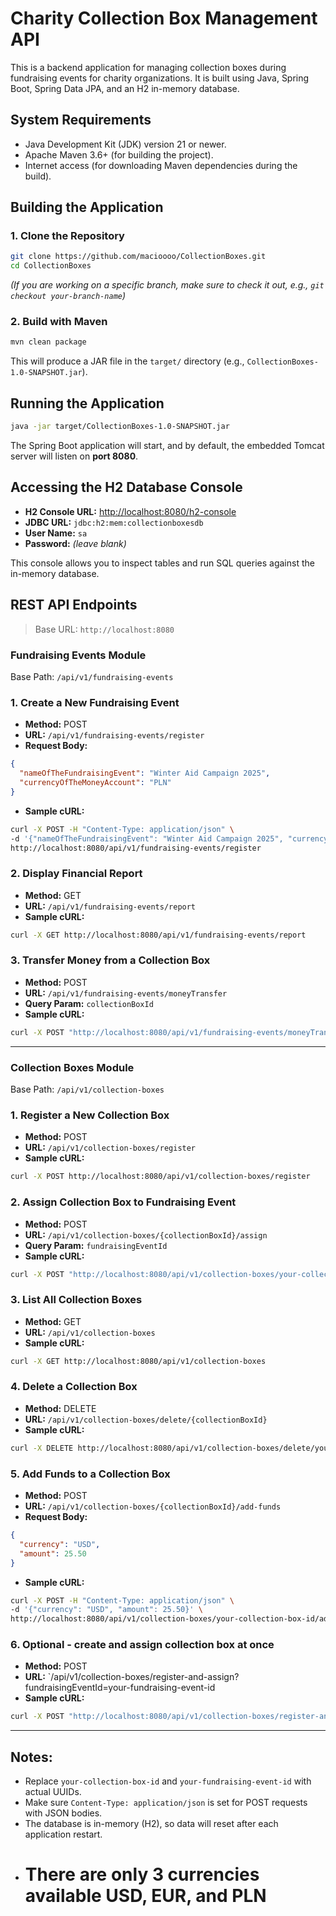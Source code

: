 
# Charity Collection Box Management API

This is a backend application for managing collection boxes during fundraising events for charity organizations. It is built using Java, Spring Boot, Spring Data JPA, and an H2 in-memory database.

## System Requirements

- Java Development Kit (JDK) version 21 or newer.
- Apache Maven 3.6+ (for building the project).
- Internet access (for downloading Maven dependencies during the build).

## Building the Application

### 1. Clone the Repository
```bash
git clone https://github.com/macioooo/CollectionBoxes.git
cd CollectionBoxes
```
*(If you are working on a specific branch, make sure to check it out, e.g., `git checkout your-branch-name`)*

### 2. Build with Maven
```bash
mvn clean package
```
This will produce a JAR file in the `target/` directory (e.g., `CollectionBoxes-1.0-SNAPSHOT.jar`).

## Running the Application
```bash
java -jar target/CollectionBoxes-1.0-SNAPSHOT.jar
```
The Spring Boot application will start, and by default, the embedded Tomcat server will listen on **port 8080**.

## Accessing the H2 Database Console
- **H2 Console URL:** [http://localhost:8080/h2-console](http://localhost:8080/h2-console)
- **JDBC URL:** `jdbc:h2:mem:collectionboxesdb`
- **User Name:** `sa`
- **Password:** *(leave blank)*

This console allows you to inspect tables and run SQL queries against the in-memory database.

## REST API Endpoints

> Base URL: `http://localhost:8080`

### Fundraising Events Module
Base Path: `/api/v1/fundraising-events`

### 1. Create a New Fundraising Event
- **Method:** POST
- **URL:** `/api/v1/fundraising-events/register`
- **Request Body:**
```json
{
  "nameOfTheFundraisingEvent": "Winter Aid Campaign 2025",
  "currencyOfTheMoneyAccount": "PLN"
}
```
- **Sample cURL:**
```bash
curl -X POST -H "Content-Type: application/json" \
-d '{"nameOfTheFundraisingEvent": "Winter Aid Campaign 2025", "currencyOfTheMoneyAccount": "PLN"}' \
http://localhost:8080/api/v1/fundraising-events/register
```

### 2. Display Financial Report
- **Method:** GET
- **URL:** `/api/v1/fundraising-events/report`
- **Sample cURL:**
```bash
curl -X GET http://localhost:8080/api/v1/fundraising-events/report
```

### 3. Transfer Money from a Collection Box
- **Method:** POST
- **URL:** `/api/v1/fundraising-events/moneyTransfer`
- **Query Param:** `collectionBoxId`
- **Sample cURL:**
```bash
curl -X POST "http://localhost:8080/api/v1/fundraising-events/moneyTransfer?collectionBoxId=your-collection-box-id"
```

---

### Collection Boxes Module
Base Path: `/api/v1/collection-boxes`

### 1. Register a New Collection Box
- **Method:** POST
- **URL:** `/api/v1/collection-boxes/register`
- **Sample cURL:**
```bash
curl -X POST http://localhost:8080/api/v1/collection-boxes/register
```

### 2. Assign Collection Box to Fundraising Event
- **Method:** POST
- **URL:** `/api/v1/collection-boxes/{collectionBoxId}/assign`
- **Query Param:** `fundraisingEventId`
- **Sample cURL:**
```bash
curl -X POST "http://localhost:8080/api/v1/collection-boxes/your-collection-box-id/assign?fundraisingEventId=your-fundraising-event-id"
```

### 3. List All Collection Boxes
- **Method:** GET
- **URL:** `/api/v1/collection-boxes`
- **Sample cURL:**
```bash
curl -X GET http://localhost:8080/api/v1/collection-boxes
```

### 4. Delete a Collection Box
- **Method:** DELETE
- **URL:** `/api/v1/collection-boxes/delete/{collectionBoxId}`
- **Sample cURL:**
```bash
curl -X DELETE http://localhost:8080/api/v1/collection-boxes/delete/your-collection-box-id
```

### 5. Add Funds to a Collection Box
- **Method:** POST
- **URL:** `/api/v1/collection-boxes/{collectionBoxId}/add-funds`
- **Request Body:**
```json
{
  "currency": "USD",
  "amount": 25.50
}
```
- **Sample cURL:**
```bash
curl -X POST -H "Content-Type: application/json" \
-d '{"currency": "USD", "amount": 25.50}' \
http://localhost:8080/api/v1/collection-boxes/your-collection-box-id/add-funds
```

### 6. Optional - create and assign collection box at once
- **Method:** POST
- **URL:** `/api/v1/collection-boxes/register-and-assign?fundraisingEventId=your-fundraising-event-id
- **Sample cURL:**
```bash
curl -X POST "http://localhost:8080/api/v1/collection-boxes/register-and-assign?fundraisingEventId=your-fundraising-event-id"
```

---

## Notes:
- Replace `your-collection-box-id` and `your-fundraising-event-id` with actual UUIDs.
- Make sure `Content-Type: application/json` is set for POST requests with JSON bodies.
- The database is in-memory (H2), so data will reset after each application restart.
- # There are only 3 currencies available USD, EUR, and PLN
